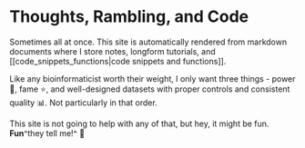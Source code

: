 # Thoughts, Rambling, and Code
Sometimes all at once. This site is automatically rendered from markdown documents where I store notes, longform tutorials, and [[code_snippets_functions|code snippets and functions]].

Like any bioinformaticist worth their weight, I only want three things - power :muscle:, fame :star:, and well-designed datasets with proper controls and consistent quality :bar_chart:. Not particularly in that order.

This site is not going to help with any of that, but hey, it might be fun. **Fun**^they tell me!^ :tada: 